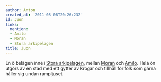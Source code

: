 ```yaml
---
author: Anton
created_at: '2011-08-08T20:26:23Z'
id: Juon
links:
  mention:
  - Amilo
  - Moran
  - Stora arkipelagen
title: Juon
---
```


En ö belägen inne i [Stora arkipelagen], mellan [Moran] och [Amilo]. Hela ön utgörs av en stad med
ett gytter av krogar och tillhåll för folk som gärna håller sig undan rampljuset.

  [Stora arkipelagen]: Stora_arkipelagen
  [Moran]: Moran
  [Amilo]: Amilo
